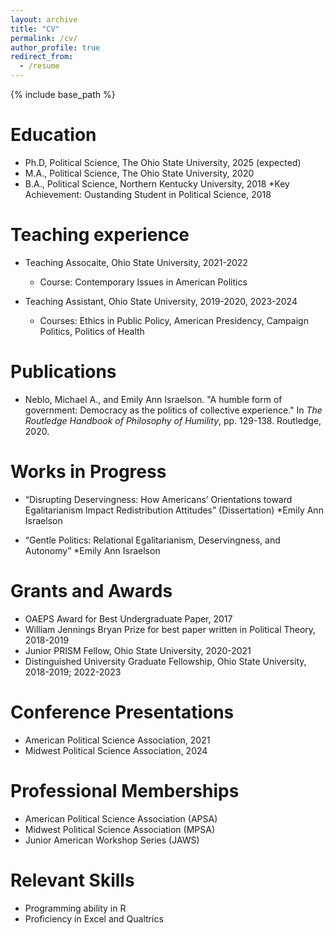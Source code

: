 ```yaml
---
layout: archive
title: "CV"
permalink: /cv/
author_profile: true
redirect_from:
  - /resume
---
```


{% include base_path %}

Education
======
* Ph.D, Political Science, The Ohio State University, 2025 (expected)
* M.A., Political Science, The Ohio State University, 2020
* B.A., Political Science, Northern Kentucky University, 2018
	*Key Achievement: Oustanding Student in Political Science, 2018

Teaching experience
======
* Teaching Assocaite, Ohio State University, 2021-2022
	* Course: Contemporary Issues in American Politics

* Teaching Assistant, Ohio State University, 2019-2020, 2023-2024
	* Courses: Ethics in Public Policy, American Presidency, Campaign Politics, Politics of Health


Publications
======
* Neblo, Michael A., and Emily Ann Israelson. "A humble form of government: Democracy as the politics of collective experience." In <i>The Routledge Handbook of Philosophy of Humility</i>, pp. 129-138. Routledge, 2020.

Works in Progress
======
* “Disrupting Deservingness: How Americans’ Orientations toward Egalitarianism Impact Redistribution Attitudes” (Dissertation)
	*Emily Ann Israelson

* “Gentle Politics: Relational Egalitarianism, Deservingness, and Autonomy”
	*Emily Ann Israelson 

Grants and Awards
======
* OAEPS Award for Best Undergraduate Paper, 2017
* William Jennings Bryan Prize for best paper written in Political Theory, 2018-2019
* Junior PRISM Fellow, Ohio State University, 2020-2021
* Distinguished University Graduate Fellowship, Ohio State University, 2018-2019; 2022-2023

Conference Presentations
======
* American Political Science Association, 2021
* Midwest Political Science Association, 2024

Professional Memberships
======
* American Political Science Association (APSA)
* Midwest Political Science Association (MPSA)
* Junior American Workshop Series (JAWS)

Relevant Skills
======
* Programming ability in R
* Proficiency in Excel and Qualtrics
